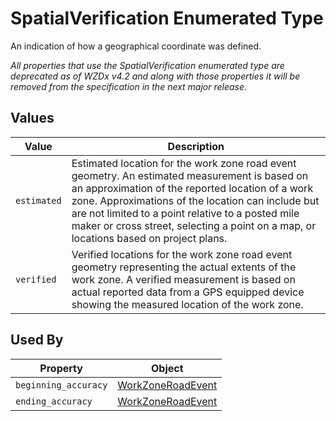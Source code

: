 # SpatialVerification Enumerated Type
An indication of how a geographical coordinate was defined.

*All properties that use the SpatialVerification enumerated type are deprecated as of WZDx v4.2 and along with those properties it will be removed from the specification in the next major release.*

## Values
Value | Description
--- | ---
`estimated` | Estimated location for the work zone road event geometry.  An estimated measurement is based on an approximation of the reported location of a work zone.  Approximations of the location can include but are not limited to a point relative to a posted mile maker or cross street, selecting a point on a map, or locations based on project plans.  
`verified` | Verified locations for the work zone road event geometry representing the actual extents of the work zone.  A verified measurement is based on actual reported data from a GPS equipped device showing the measured location of the work zone.

## Used By
Property | Object
--- | ---
`beginning_accuracy` | [WorkZoneRoadEvent](/spec-content/objects/WorkZoneRoadEvent.md)
`ending_accuracy` | [WorkZoneRoadEvent](/spec-content/objects/WorkZoneRoadEvent.md)

